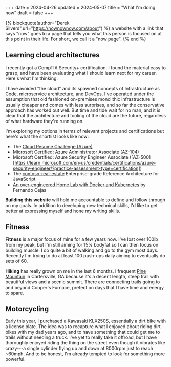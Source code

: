 +++
date = 2024-04-26
updated = 2024-05-07
title = "What I'm doing now"
draft = false
+++

{% blockquote(author="Derek Silvers",url="https://nownownow.com/about") %}
a website with a link that says "now" goes to a page that tells you what this person is focused on at this point in their life. For short, we call it a "now page".
{% end %}

## Learning cloud architectures
I recently got a CompTIA Security+ certification. I found the material easy to grasp, and have been
evaluating what I should learn next for my career. Here's what I'm thinking:

I have avoided "the cloud" and its spawned concepts of Infrastructure as Code, microservice architecture,
and DevOps. I've operated under the assumption that old fashioned on-premises monolithic infrastructure
is usually cheaper and comes with less surprises, and so far the conservative approach has worked out well.
But time and tide wait for no man, and it is clear that the architecture and tooling of the cloud are
the future, regardless of what hardware they're running on.

I'm exploring my options in terms of relevant projects and certifications
but here's what the shortlist looks like now:

 * The [Cloud Resume Challenge (Azure)](https://cloudresumechallenge.dev/docs/the-challenge/azure/)
 * Microsoft Certified: Azure Administrator Associate ([AZ-104](https://learn.microsoft.com/en-us/credentials/certifications/azure-administrator/?practice-assessment-type=certification))
 * Microsoft Certified: Azure Security Engineer Associate ([AZ-500][https://learn.microsoft.com/en-us/credentials/certifications/azure-security-engineer/?practice-assessment-type=certification])
 * The [contoso-real-estate](https://github.com/Azure-Samples/contoso-real-estate) Enterprise-grade Reference Architecture for JavaScript
 * [An over-engineered Home Lab with Docker and Kubernetes](https://fernandocejas.com/blog/engineering/2023-01-06-over-engineered-home-lab-docker-kubernetes/) by Fernando Cejas

**Building this website** will hold me accountable to define and follow through on my goals. In addition to developing new technical skills, I'd like to get better at expressing myself and hone my writing skills.

## Fitness

**Fitness** is a major focus of mine for a few years now. I've lost over 100lb from my peak, but I'm still aiming for 15% bodyfat so I can then focus on building muscle. I do quite a bit of walking and go to the gym most days. Recently I'm trying to do at least 100 push-ups daily aiming to eventually do sets of 60.

**Hiking** has really grown on me in the last 6 months. I frequent [Pine Mountain](https://www.cityofcartersville.org/pinemountain/page/pine-mountain-trail-map) in Cartersville, GA because it's a decent length, steep trail with beautiful views and a scenic summit. There are connecting trails going to and beyond Cooper's Furnace, prefect on days that I have time and energy to spare.

## Motorcycling

Early this year, I purchased a Kawasaki KLX250S, essentially a dirt bike with a license plate. The
idea was to recapture what I enjoyed about riding dirt bikes with my dad years ago, and to have
something that could get me to trails without needing a truck. I've yet to really take it offroad,
but I have thoroughly enjoyed riding the thing on the street even though it vibrates like crazy---a
single cylinder flying up and down at 8000rpm just to reach ~60mph. And to be honest, I'm already
tempted to look for something more powerful.

